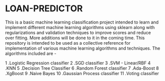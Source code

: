 # LOAN-PREDICTOR

This is a basic machine learning classification project intended to learn and implement different machine learning algorithms using sklearn along with regularizations and validation techniques to improve scores and reduce over fitting. More additions will be done to it in the coming time. This repository is intended to be used as a collective reference for implementation of various machine learning algorithms and techniques. The algorithms included are -

1 .Logistic Regression classifier
2 .SGD classifier
3 .SVM - Linear/RBF
4 .KNN
5 .Decision Tree Classifier
6 .Random Forest classifier
7 .Ada-Boost
8 .XgBoost
9 .Naive Bayes
10 .Gaussian Process classifier
11 .Voting classifier


